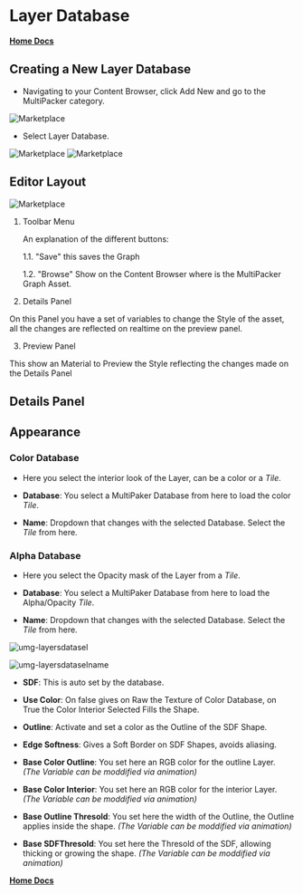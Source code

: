 # Layer Database

[**Home Docs**](https://cheke.github.io/MultiPacker)

## Creating a New Layer Database

- Navigating to your Content Browser, click Add New and go to the MultiPacker category.

![Marketplace](/MultiPacker/Images/sc_newasset.jpg)

- Select Layer Database.

![Marketplace](/MultiPacker/Images/sc_newlayerdatabase.jpg)
![Marketplace](/MultiPacker/Images/sc_newlayerdatabaseselected.jpg)

## Editor Layout

![Marketplace](/MultiPacker/Images/sc_layerdatabaselayout.jpg)

1. Toolbar Menu

    An explanation of the different buttons:
    
    1.1. "Save" this saves the Graph

    1.2. "Browse" Show on the Content Browser where is the MultiPacker Graph Asset.
    
2. Details Panel

  On this Panel you have a set of variables to change the Style of the asset, all the changes are reflected on realtime on the preview panel.

3. Preview Panel

  This show an Material to Preview the Style reflecting the changes made on the Details Panel

## Details Panel

## Appearance

### Color Database

- Here you select the interior look of the Layer, can be a color or a *Tile*.

- **Database**: You select a MultiPaker Database from here to load the color *Tile*.

- **Name**: Dropdown that changes with the selected Database. Select the *Tile* from here.

### Alpha Database

- Here you select the Opacity mask of the Layer from a *Tile*.

- **Database**: You select a MultiPaker Database from here to load the Alpha/Opacity *Tile*.

- **Name**: Dropdown that changes with the selected Database. Select the *Tile* from here.

![umg-layersdatasel](/MultiPacker/Images/sc_layersMPDselection.jpg)

![umg-layersdataselname](/MultiPacker/Images/sc_layersNameSelection.jpg)

- **SDF**: This is auto set by the database.

- **Use Color**: On false gives on Raw the Texture of Color Database, on True the Color Interior Selected Fills the Shape.

- **Outline**: Activate and set a color as the Outline of the SDF Shape.

- **Edge Softness**: Gives a Soft Border on SDF Shapes, avoids aliasing.

- **Base Color Outline**: You set here an RGB color for the outline Layer. *(The Variable can be moddified via animation)*

- **Base Color Interior**: You set here an RGB color for the interior Layer. *(The Variable can be moddified via animation)*

- **Base Outline Thresold**: You set here the width of the Outline, the Outline applies inside the shape. *(The Variable can be moddified via animation)*

- **Base SDFThresold**: You set here the Thresold of the SDF, allowing thicking or growing the shape. *(The Variable can be moddified via animation)*

[**Home Docs**](https://cheke.github.io/MultiPacker)
